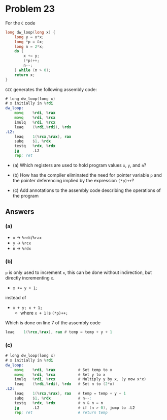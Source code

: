 # Problem 23

For the `C` code

```C
long dw_loop(long x) {
    long y = x*x;
    long *p = &x;
    long n = 2*x;
    do {
        x += y;
        (*p)++;
        n--;
    } while (n > 0);
    return x;
}
```

`GCC` generates the following assembly code:

```asm
# long dw_loop(long x)
# x initially in %rdi
dw_loop:
    movq    %rdi, %rax
    movq    %rdi, %rcx
    imulq   %rdi, %rcx
    leaq    (%rdi,%rdi), %rdx
.L2:
    leaq    1(%rcx,%rax), rax
    subq    $1, %rdx
    testq   %rdx, %rdx
    jg      .L2
    rep; ret
```

- (a)
  Which registers are used to hold program values `x`, `y`, and `n`?

- (b)
  How has the compiler eliminated the need for pointer variable `p` and the
  pointer deferencing implied by the expression `(*p)++`?

- (c)
  Add annotations to the assembly code describing the operations of the program

## Answers

### (a)

- `x` -> `%rdi`/`%rax`
- `y` -> `%rcx`
- `n` -> `%rdx`

### (b)

`p` is only used to increment `x`, this can be done without indirection, but directly incrementing `x`.

- `x += y + 1;`

instead of

- `x + y; x + 1;`
  - where `x + 1` is `(*p)++;`

Which is done on line 7 of the assembly code

```asm
leaq    1(%rcx,%rax), rax # temp = temp + y + 1
```

### (c)

```asm
# long dw_loop(long x)
# x initially in %rdi
dw_loop:
    movq    %rdi, %rax          # Set temp to x
    movq    %rdi, %rcx          # Set y to x
    imulq   %rdi, %rcx          # Multiply y by x, (y now x*x)
    leaq    (%rdi,%rdi), %rdx   # Set n to (2*x)
.L2:
    leaq    1(%rcx,%rax), rax   # temp = temp + y + 1
    subq    $1, %rdx            # n--;
    testq   %rdx, %rdx          # n & n = n
    jg      .L2                 # if (n > 0), jump to .L2
    rep; ret                    # return temp
```
